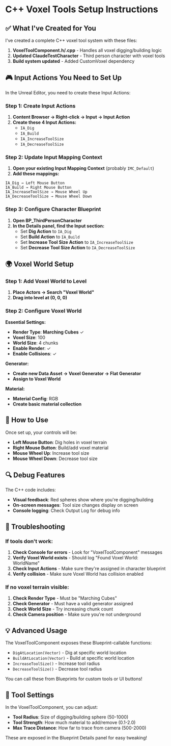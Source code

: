 # C++ Voxel Tools Setup Instructions

## ✅ **What I've Created for You**

I've created a complete C++ voxel tool system with these files:

1. **VoxelToolComponent.h/.cpp** - Handles all voxel digging/building logic
2. **Updated ClaudeTestCharacter** - Third person character with voxel tools
3. **Build system updated** - Added CustomVoxel dependency

## 🎮 **Input Actions You Need to Set Up**

In the Unreal Editor, you need to create these Input Actions:

### **Step 1: Create Input Actions**

1. **Content Browser → Right-click → Input → Input Action**
2. **Create these 4 Input Actions:**
   - `IA_Dig` 
   - `IA_Build`
   - `IA_IncreaseToolSize`
   - `IA_DecreaseToolSize`

### **Step 2: Update Input Mapping Context**

1. **Open your existing Input Mapping Context** (probably `IMC_Default`)
2. **Add these mappings:**

```
IA_Dig → Left Mouse Button
IA_Build → Right Mouse Button  
IA_IncreaseToolSize → Mouse Wheel Up
IA_DecreaseToolSize → Mouse Wheel Down
```

### **Step 3: Configure Character Blueprint**

1. **Open BP_ThirdPersonCharacter**
2. **In the Details panel, find the Input section:**
   - Set **Dig Action** to `IA_Dig`
   - Set **Build Action** to `IA_Build` 
   - Set **Increase Tool Size Action** to `IA_IncreaseToolSize`
   - Set **Decrease Tool Size Action** to `IA_DecreaseToolSize`

## 🌍 **Voxel World Setup**

### **Step 1: Add Voxel World to Level**

1. **Place Actors → Search "Voxel World"**
2. **Drag into level at (0, 0, 0)**

### **Step 2: Configure Voxel World**

**Essential Settings:**
- **Render Type**: **Marching Cubes** ✓
- **Voxel Size**: 100
- **World Size**: 4 chunks
- **Enable Render**: ✓
- **Enable Collisions**: ✓

**Generator:**
- **Create new Data Asset → Voxel Generator → Flat Generator**
- **Assign to Voxel World**

**Material:**
- **Material Config**: RGB
- **Create basic material collection**

## 🎯 **How to Use**

Once set up, your controls will be:

- **Left Mouse Button**: Dig holes in voxel terrain
- **Right Mouse Button**: Build/add voxel material
- **Mouse Wheel Up**: Increase tool size
- **Mouse Wheel Down**: Decrease tool size

## 🔍 **Debug Features**

The C++ code includes:

- **Visual feedback**: Red spheres show where you're digging/building
- **On-screen messages**: Tool size changes display on screen
- **Console logging**: Check Output Log for debug info

## 🚨 **Troubleshooting**

### **If tools don't work:**

1. **Check Console for errors** - Look for "VoxelToolComponent" messages
2. **Verify Voxel World exists** - Should log "Found Voxel World: WorldName"
3. **Check Input Actions** - Make sure they're assigned in character blueprint
4. **Verify collision** - Make sure Voxel World has collision enabled

### **If no voxel terrain visible:**

1. **Check Render Type** - Must be "Marching Cubes"
2. **Check Generator** - Must have a valid generator assigned
3. **Check World Size** - Try increasing chunk count
4. **Check Camera position** - Make sure you're not underground

## 💡 **Advanced Usage**

The VoxelToolComponent exposes these Blueprint-callable functions:

- `DigAtLocation(Vector)` - Dig at specific world location
- `BuildAtLocation(Vector)` - Build at specific world location  
- `IncreaseToolSize()` - Increase tool radius
- `DecreaseToolSize()` - Decrease tool radius

You can call these from Blueprints for custom tools or UI buttons!

## 🔧 **Tool Settings**

In the VoxelToolComponent, you can adjust:

- **Tool Radius**: Size of digging/building sphere (50-1000)
- **Tool Strength**: How much material to add/remove (0.1-2.0)
- **Max Trace Distance**: How far to trace from camera (500-2000)

These are exposed in the Blueprint Details panel for easy tweaking!